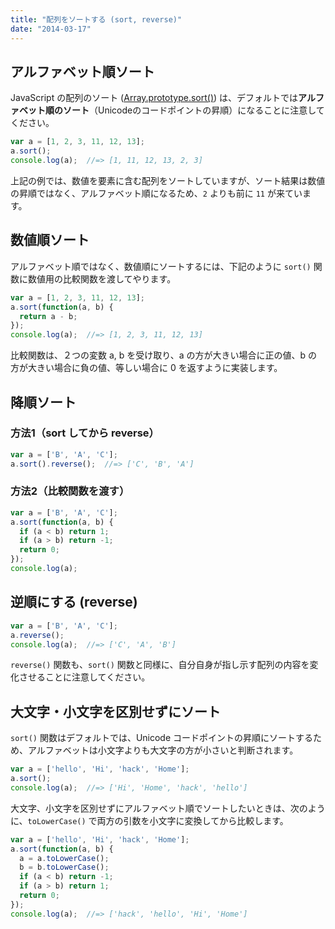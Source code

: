 ```yaml
---
title: "配列をソートする (sort, reverse)"
date: "2014-03-17"
---
```


アルファベット順ソート
----

JavaScript の配列のソート ([Array.prototype.sort()](https://developer.mozilla.org/ja/docs/Web/JavaScript/Reference/Global_Objects/Array/sort)) は、デフォルトでは**アルファベット順のソート**（Unicodeのコードポイントの昇順）になることに注意してください。

~~~ javascript
var a = [1, 2, 3, 11, 12, 13];
a.sort();
console.log(a);  //=> [1, 11, 12, 13, 2, 3]
~~~

上記の例では、数値を要素に含む配列をソートしていますが、ソート結果は数値の昇順ではなく、アルファベット順になるため、`2` よりも前に `11` が来ています。


数値順ソート
----

アルファベット順ではなく、数値順にソートするには、下記のように `sort()` 関数に数値用の比較関数を渡してやります。

~~~ javascript
var a = [1, 2, 3, 11, 12, 13];
a.sort(function(a, b) {
  return a - b;
});
console.log(a);  //=> [1, 2, 3, 11, 12, 13]
~~~

比較関数は、２つの変数 a, b を受け取り、a の方が大きい場合に正の値、b の方が大きい場合に負の値、等しい場合に 0 を返すように実装します。


降順ソート
----

### 方法1（sort してから reverse）

~~~ javascript
var a = ['B', 'A', 'C'];
a.sort().reverse();  //=> ['C', 'B', 'A']
~~~

### 方法2（比較関数を渡す）

~~~ javascript
var a = ['B', 'A', 'C'];
a.sort(function(a, b) {
  if (a < b) return 1;
  if (a > b) return -1;
  return 0;
});
console.log(a);
~~~


逆順にする (reverse)
----

~~~ javascript
var a = ['B', 'A', 'C'];
a.reverse();
console.log(a);  //=> ['C', 'A', 'B']
~~~

`reverse()` 関数も、`sort()` 関数と同様に、自分自身が指し示す配列の内容を変化させることに注意してください。


大文字・小文字を区別せずにソート
----

`sort()` 関数はデフォルトでは、Unicode コードポイントの昇順にソートするため、アルファベットは小文字よりも大文字の方が小さいと判断されます。

~~~ javascript
var a = ['hello', 'Hi', 'hack', 'Home'];
a.sort();
console.log(a);  //=> ['Hi', 'Home', 'hack', 'hello']
~~~

大文字、小文字を区別せずにアルファベット順でソートしたいときは、次のように、`toLowerCase()` で両方の引数を小文字に変換してから比較します。

~~~ javascript
var a = ['hello', 'Hi', 'hack', 'Home'];
a.sort(function(a, b) {
  a = a.toLowerCase();
  b = b.toLowerCase();
  if (a < b) return -1;
  if (a > b) return 1;
  return 0;
});
console.log(a);  //=> ['hack', 'hello', 'Hi', 'Home']
~~~

